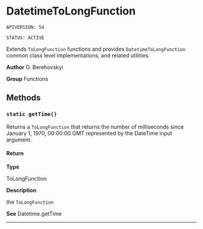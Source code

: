 # DatetimeToLongFunction

`APIVERSION: 54`

`STATUS: ACTIVE`

Extends `ToLongFunction` functions and provides `DatetimeToLongFunction` common class level implementations, and related utilities.


**Author** O. Berehovskyi


**Group** Functions

## Methods
### `static getTime()`

Returns a `ToLongFunction` that returns the number of milliseconds since January 1, 1970, 00:00:00 GMT represented by the DateTime input argument.

#### Return

**Type**

ToLongFunction

**Description**

the `ToLongFunction`


**See** Datetime.getTime

---
